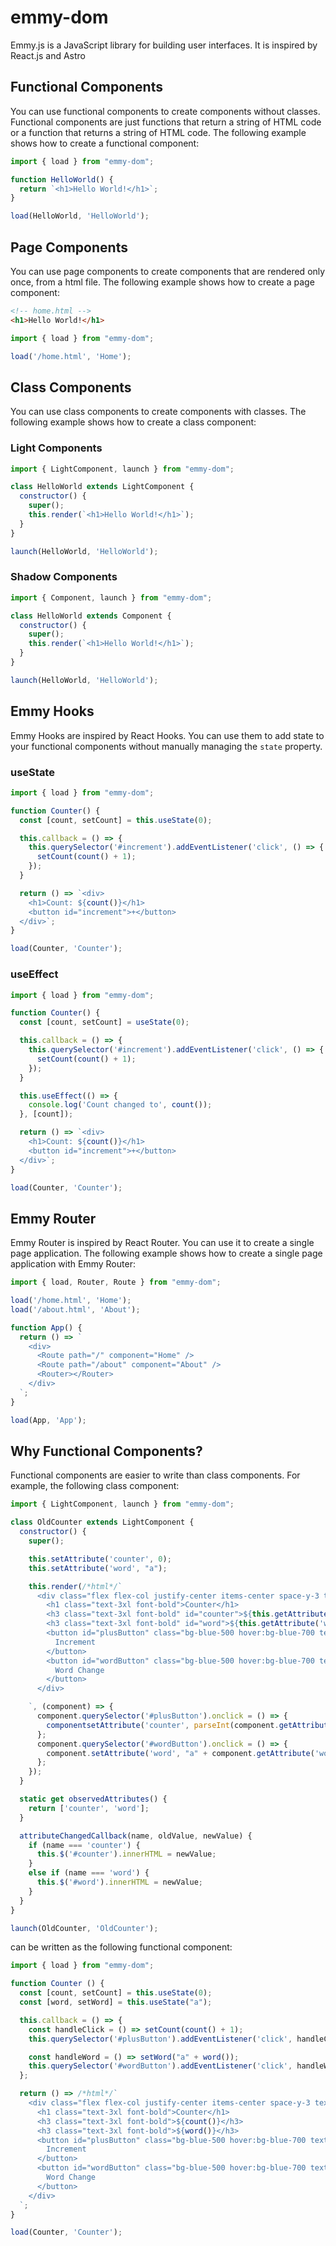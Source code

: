 # emmy-dom
Emmy.js is a JavaScript library for building user interfaces. It is inspired by React.js and Astro

## Functional Components
You can use functional components to create components without classes. Functional components are just functions that return a string of HTML code or a function that returns a string of HTML code. The following example shows how to create a functional component:
```javascript
import { load } from "emmy-dom";

function HelloWorld() {
  return `<h1>Hello World!</h1>`;
}

load(HelloWorld, 'HelloWorld');
```

## Page Components
You can use page components to create components that are rendered only once, from a html file. The following example shows how to create a page component:
```html
<!-- home.html -->
<h1>Hello World!</h1>
```

```javascript
import { load } from "emmy-dom";

load('/home.html', 'Home');
```

## Class Components
You can use class components to create components with classes. The following example shows how to create a class component:

### Light Components
```javascript
import { LightComponent, launch } from "emmy-dom";

class HelloWorld extends LightComponent {
  constructor() {
    super();
    this.render(`<h1>Hello World!</h1>`);
  }
}

launch(HelloWorld, 'HelloWorld');
```

### Shadow Components
```javascript
import { Component, launch } from "emmy-dom";

class HelloWorld extends Component {
  constructor() {
    super();
    this.render(`<h1>Hello World!</h1>`);
  }
}

launch(HelloWorld, 'HelloWorld');
```

## Emmy Hooks
Emmy Hooks are inspired by React Hooks. You can use them to add state to your functional components without manually managing the `state` property. 

### useState
```javascript
import { load } from "emmy-dom";

function Counter() {
  const [count, setCount] = this.useState(0);

  this.callback = () => {
    this.querySelector('#increment').addEventListener('click', () => {
      setCount(count() + 1);
    });
  }

  return () => `<div>
    <h1>Count: ${count()}</h1>
    <button id="increment">+</button>
  </div>`;
}

load(Counter, 'Counter');
```

### useEffect
```javascript
import { load } from "emmy-dom";

function Counter() {
  const [count, setCount] = useState(0);

  this.callback = () => {
    this.querySelector('#increment').addEventListener('click', () => {
      setCount(count() + 1);
    });
  }

  this.useEffect(() => {
    console.log('Count changed to', count());
  }, [count]);

  return () => `<div>
    <h1>Count: ${count()}</h1>
    <button id="increment">+</button>
  </div>`;
}

load(Counter, 'Counter');
```

## Emmy Router
Emmy Router is inspired by React Router. You can use it to create a single page application. The following example shows how to create a single page application with Emmy Router:
```javascript
import { load, Router, Route } from "emmy-dom";

load('/home.html', 'Home');
load('/about.html', 'About');

function App() {
  return () => `
    <div>
      <Route path="/" component="Home" />
      <Route path="/about" component="About" />
      <Router></Router>
    </div>
  `;
}

load(App, 'App');
```

## Why Functional Components?
Functional components are easier to write than class components. For example, the following class component:
```javascript
import { LightComponent, launch } from "emmy-dom";

class OldCounter extends LightComponent {
  constructor() {
    super();

    this.setAttribute('counter', 0);
    this.setAttribute('word', "a");

    this.render(/*html*/`
      <div class="flex flex-col justify-center items-center space-y-3 text-center w-full h-full">
        <h1 class="text-3xl font-bold">Counter</h1>
        <h3 class="text-3xl font-bold" id="counter">${this.getAttribute('counter')}</h3>
        <h3 class="text-3xl font-bold" id="word">${this.getAttribute('word')}</h3>
        <button id="plusButton" class="bg-blue-500 hover:bg-blue-700 text-white font-bold py-2 px-4 rounded">
          Increment
        </button>
        <button id="wordButton" class="bg-blue-500 hover:bg-blue-700 text-white font-bold py-2 px-4 rounded">
          Word Change
        </button>
      </div>

    `, (component) => {
      component.querySelector('#plusButton').onclick = () => {
        componentsetAttribute('counter', parseInt(component.getAttribute('counter')) + 1);
      };
      component.querySelector('#wordButton').onclick = () => {
        component.setAttribute('word', "a" + component.getAttribute('word'));
      };
    });
  }

  static get observedAttributes() {
    return ['counter', 'word'];
  }

  attributeChangedCallback(name, oldValue, newValue) {
    if (name === 'counter') {
      this.$('#counter').innerHTML = newValue;
    }
    else if (name === 'word') {
      this.$('#word').innerHTML = newValue;
    }
  }
}

launch(OldCounter, 'OldCounter');
```
can be written as the following functional component:
```javascript
import { load } from "emmy-dom";

function Counter () {
  const [count, setCount] = this.useState(0);
  const [word, setWord] = this.useState("a");

  this.callback = () => {
    const handleClick = () => setCount(count() + 1);
    this.querySelector('#plusButton').addEventListener('click', handleClick);

    const handleWord = () => setWord("a" + word());
    this.querySelector('#wordButton').addEventListener('click', handleWord);
  };

  return () => /*html*/`
    <div class="flex flex-col justify-center items-center space-y-3 text-center w-full h-full">
      <h1 class="text-3xl font-bold">Counter</h1>
      <h3 class="text-3xl font-bold">${count()}</h3>
      <h3 class="text-3xl font-bold">${word()}</h3>
      <button id="plusButton" class="bg-blue-500 hover:bg-blue-700 text-white font-bold py-2 px-4 rounded">
        Increment
      </button>
      <button id="wordButton" class="bg-blue-500 hover:bg-blue-700 text-white font-bold py-2 px-4 rounded">
        Word Change
      </button>
    </div>
  `;
}

load(Counter, 'Counter');
```
